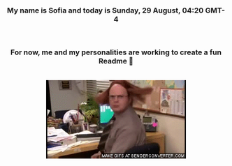 


<div align="center">
<h3 >My name is Sofia and today is Sunday, 29 August, 04:20 GMT-4</h3><br>
<h3 >For now, me and my personalities are working to create a fun Readme 👋
</h3><br>
<img src='img/dwight.gif' alt='working...'/>
</div>
